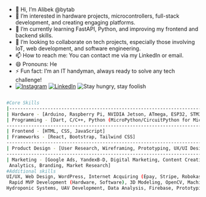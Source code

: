 - 👋 Hi, I’m Alibek @bytab
- 👀 I’m interested in hardware projects, microcontrollers, full-stack development, and creating engaging platforms.
- 🌱 I’m currently learning FastAPI, Python, and improving my frontend and backend skills.
- 💞️ I’m looking to collaborate on tech projects, especially those involving IoT, web development, and software engineering.
- 📫 How to reach me: You can contact me via my LinkedIn or email.
- 😄 Pronouns: He
- ⚡ Fun fact: I’m an IT handyman, always ready to solve any tech challenge!
- [![Instagram](https://img.shields.io/badge/Instagram-%23E4405F.svg?style=for-the-badge&logo=instagram&logoColor=white)](https://www.instagram.com/thensystt/)
[![LinkedIn](https://img.shields.io/badge/LinkedIn-%230077B5.svg?&style=for-the-badge&logo=linkedin&logoColor=white)](https://www.linkedin.com/in/alibekturgunov/)
![Stay hungry, stay foolish](https://img.shields.io/badge/Stay_hungry,_stay_foolish-%23000000?style=for-the-badge&logoColor=white&color=white)



```bash

#Core Skills
|---------------------------------------------------------------------------------------------------
| Hardware - [Arduino, Raspberry Pi, NVIDIA Jetson, ATmega, ESP32, STM32, ARM Cortex-M ]
| Programming - [Dart, C/C++, Python (MicroPython/CircuitPython for Microcontrollers)]
---------------------------------------------------------------------------------------------------
| Frontend - [HTML, CSS, JavaScript]
| Frameworks - [React, Bootstrap, Tailwind CSS]
---------------------------------------------------------------------------------------------------
| Product Design - [User Research, Wireframing, Prototyping, UX/UI Design, Figma, Adobe XD]
---------------------------------------------------------------------------------------------------
| Marketing - [Google Ads, YandexB-D, Digital Marketing, Content Creation, SEO, Email Marketing,
 Analytics, Branding, Market Research]
#Additional skills
UI/UX, Web Design, WordPress, Internet Acquiring (Epay, Stripe, Robokassa, Kaspi),
 Rapid MVP Development (Hardware, Software), 3D Modeling, OpenCV, Machine Learning, Pentesting,
Hydroponic Systems, UAV Development, Data Analysis, Firebase, Prototyping + more
```
<!---
bytab/bytab is a ✨ special ✨ repository because its `README.md` (this file) appears on your GitHub profile.
You can click the Preview link to take a look at your changes.
--->
